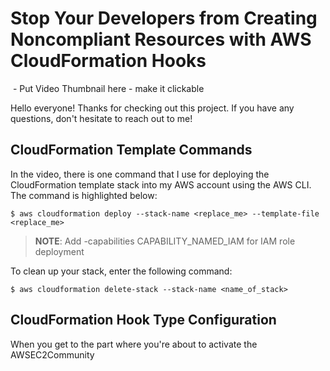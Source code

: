 # Stop Your Developers from Creating Noncompliant Resources with AWS CloudFormation Hooks

![]() - Put Video Thumbnail here - make it clickable

Hello everyone! Thanks for checking out this project. If you have any questions, don't hesitate to reach out to me!

## CloudFormation Template Commands

In the video, there is one command that I use for deploying the CloudFormation template stack into my AWS account using the AWS CLI. The command is highlighted below:
```shell
$ aws cloudformation deploy --stack-name <replace_me> --template-file <replace_me> 
```
>**NOTE**: Add -capabilities CAPABILITY_NAMED_IAM for IAM role deployment

To clean up your stack, enter the following command:

```shell
$ aws cloudformation delete-stack --stack-name <name_of_stack>
```

## CloudFormation Hook Type Configuration

When you get to the part where you're about to activate the AWSEC2Community